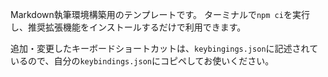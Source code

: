 Markdown執筆環境構築用のテンプレートです。
ターミナルで`npm ci`を実行し、推奨拡張機能をインストールするだけで利用できます。

追加・変更したキーボードショートカットは、`keybingings.json`に記述されているので、自分の`keybindings.json`にコピペしてお使いください。